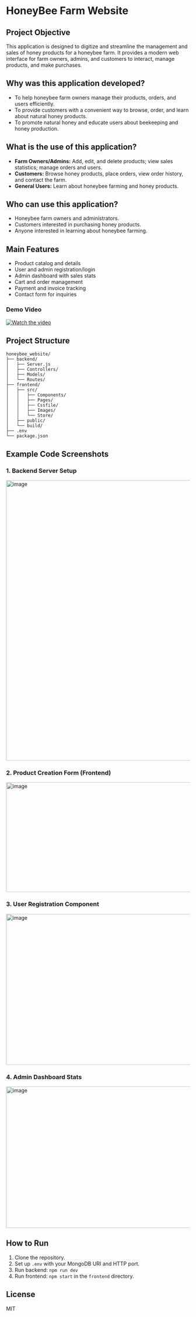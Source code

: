 # HoneyBee Farm Website

## Project Objective

This application is designed to digitize and streamline the management and sales of honey products for a honeybee farm. It provides a modern web interface for farm owners, admins, and customers to interact, manage products, and make purchases.

## Why was this application developed?

- To help honeybee farm owners manage their products, orders, and users efficiently.
- To provide customers with a convenient way to browse, order, and learn about natural honey products.
- To promote natural honey and educate users about beekeeping and honey production.

## What is the use of this application?

- **Farm Owners/Admins:** Add, edit, and delete products; view sales statistics; manage orders and users.
- **Customers:** Browse honey products, place orders, view order history, and contact the farm.
- **General Users:** Learn about honeybee farming and honey products.

## Who can use this application?

- Honeybee farm owners and administrators.
- Customers interested in purchasing honey products.
- Anyone interested in learning about honeybee farming.

## Main Features

- Product catalog and details
- User and admin registration/login
- Admin dashboard with sales stats
- Cart and order management
- Payment and invoice tracking
- Contact form for inquiries

### Demo Video

[![Watch the video](https://img.youtube.com/vi/HWRWR5fBlUg/0.jpg)](https://www.youtube.com/watch?v=HWRWR5fBlUg)


## Project Structure

```
honeybee_website/
├── backend/
│   ├── Server.js
│   ├── Controllers/
│   ├── Models/
│   └── Routes/
├── frontend/
│   ├── src/
│   │   ├── Components/
│   │   ├── Pages/
│   │   ├── Cssfile/
│   │   ├── Images/
│   │   └── Store/
│   ├── public/
│   └── build/
├── .env
└── package.json
```

## Example Code Screenshots

### 1. Backend Server Setup

<img width="1113" height="767" alt="image" src="https://github.com/user-attachments/assets/b15812d3-239e-4376-9887-7187c43791ae" />

### 2. Product Creation Form (Frontend)

<img width="1538" height="300" alt="image" src="https://github.com/user-attachments/assets/51a53732-e476-45dd-8629-b6c7353daa90" />


### 3. User Registration Component

<img width="1447" height="413" alt="image" src="https://github.com/user-attachments/assets/9953d3bc-a4ff-4eaf-8584-1dfaf723a5a3" />


### 4. Admin Dashboard Stats

<img width="1586" height="387" alt="image" src="https://github.com/user-attachments/assets/67b83bfd-8997-4e5e-b381-a6d81b968b55" />


## How to Run

1. Clone the repository.
2. Set up `.env` with your MongoDB URI and HTTP port.
3. Run backend: `npm run dev`
4. Run frontend: `npm start` in the `frontend` directory.

## License

MIT
